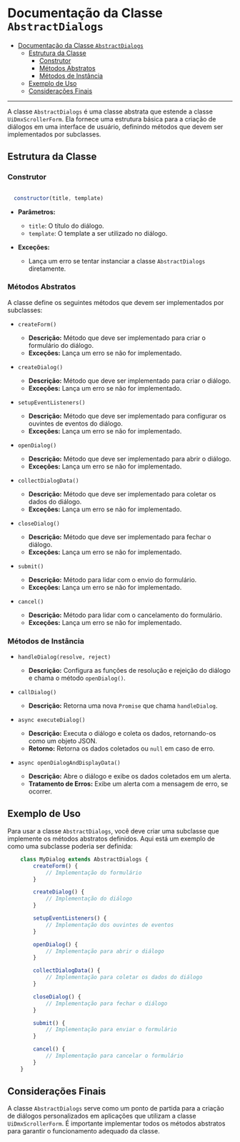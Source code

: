 # Documentação da Classe `AbstractDialogs`

- [Documentação da Classe `AbstractDialogs`](#documentação-da-classe-abstractdialogs)
  - [Estrutura da Classe](#estrutura-da-classe)
    - [Construtor](#construtor)
    - [Métodos Abstratos](#métodos-abstratos)
    - [Métodos de Instância](#métodos-de-instância)
  - [Exemplo de Uso](#exemplo-de-uso)
  - [Considerações Finais](#considerações-finais)

---

A classe `AbstractDialogs` é uma classe abstrata que estende a classe `UiDmxScrollerForm`. Ela fornece uma estrutura básica para a criação de diálogos em uma interface de usuário, definindo métodos que devem ser implementados por subclasses.

## Estrutura da Classe

### Construtor

```javascript

  constructor(title, template)

```

- **Parâmetros:**
  - `title`: O título do diálogo.
  - `template`: O template a ser utilizado no diálogo.
  
- **Exceções:**
  - Lança um erro se tentar instanciar a classe `AbstractDialogs` diretamente.
  
### Métodos Abstratos

A classe define os seguintes métodos que devem ser implementados por subclasses:

- `createForm()`
  - **Descrição:** Método que deve ser implementado para criar o formulário do diálogo.
  - **Exceções:** Lança um erro se não for implementado.

- `createDialog()`
  - **Descrição:** Método que deve ser implementado para criar o diálogo.
  - **Exceções:** Lança um erro se não for implementado.

- `setupEventListeners()`
  - **Descrição:** Método que deve ser implementado para configurar os ouvintes de eventos do diálogo.
  - **Exceções:** Lança um erro se não for implementado.

- `openDialog()`
  - **Descrição:** Método que deve ser implementado para abrir o diálogo.
  - **Exceções:** Lança um erro se não for implementado.

- `collectDialogData()`
  - **Descrição:** Método que deve ser implementado para coletar os dados do diálogo.
  - **Exceções:** Lança um erro se não for implementado.

- `closeDialog()`
  - **Descrição:** Método que deve ser implementado para fechar o diálogo.
  - **Exceções:** Lança um erro se não for implementado.

- `submit()`
  - **Descrição:** Método para lidar com o envio do formulário.
  - **Exceções:** Lança um erro se não for implementado.

- `cancel()`
  - **Descrição:** Método para lidar com o cancelamento do formulário.
  - **Exceções:** Lança um erro se não for implementado.

### Métodos de Instância

- `handleDialog(resolve, reject)`
  - **Descrição:** Configura as funções de resolução e rejeição do diálogo e chama o método `openDialog()`.

- `callDialog()`
  - **Descrição:** Retorna uma nova `Promise` que chama `handleDialog`.

- `async executeDialog()`
  - **Descrição:** Executa o diálogo e coleta os dados, retornando-os como um objeto JSON.
  - **Retorno:** Retorna os dados coletados ou `null` em caso de erro.

- `async openDialogAndDisplayData()`
  - **Descrição:** Abre o diálogo e exibe os dados coletados em um alerta.
  - **Tratamento de Erros:** Exibe um alerta com a mensagem de erro, se ocorrer.

## Exemplo de Uso

Para usar a classe `AbstractDialogs`, você deve criar uma subclasse que implemente os métodos abstratos definidos. Aqui está um exemplo de como uma subclasse poderia ser definida:

```javascript
    class MyDialog extends AbstractDialogs {
        createForm() {
            // Implementação do formulário
        }

        createDialog() {
            // Implementação do diálogo
        }

        setupEventListeners() {
            // Implementação dos ouvintes de eventos
        }

        openDialog() {
            // Implementação para abrir o diálogo
        }

        collectDialogData() {
            // Implementação para coletar os dados do diálogo
        }

        closeDialog() {
            // Implementação para fechar o diálogo
        }

        submit() {
            // Implementação para enviar o formulário
        }

        cancel() {
            // Implementação para cancelar o formulário
        }
    }
```

## Considerações Finais

A classe `AbstractDialogs` serve como um ponto de partida para a criação de diálogos personalizados em aplicações que utilizam a classe `UiDmxScrollerForm`. É importante implementar todos os métodos abstratos para garantir o funcionamento adequado da classe.